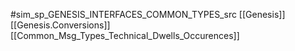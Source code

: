 #sim_sp_GENESIS_INTERFACES_COMMON_TYPES_src
[[Genesis]]
[[Genesis.Conversions]]
[[Common_Msg_Types_Technical_Dwells_Occurences]]
